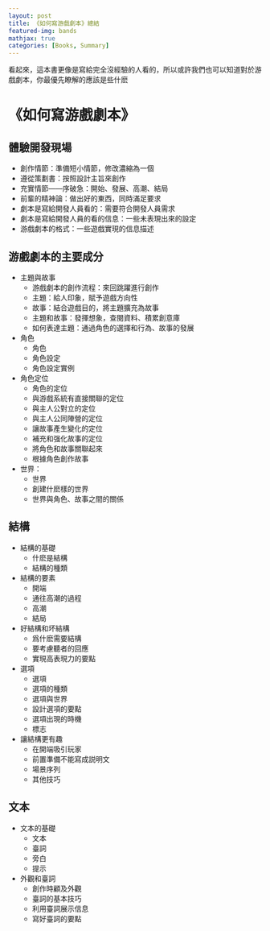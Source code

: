 ```yaml
---
layout: post
title: 《如何寫游戲劇本》總結
featured-img: bands
mathjax: true
categories: [Books, Summary]
---
```



看起來，這本書更像是寫給完全沒經驗的人看的，所以或許我們也可以知道對於游戲劇本，你最優先瞭解的應該是些什麽


# 《如何寫游戲劇本》


## 體驗開發現場

+ 創作情節：準備短小情節，修改濃縮為一個
+ 遵從策劃書：按照設計主旨來創作
+ 充實情節——序破急：開始、發展、高潮、結局
+ 前輩的精神論：做出好的東西，同時滿足要求
+ 劇本是寫給開發人員看的：需要符合開發人員需求
+ 劇本是寫給開發人員的看的信息：一些未表現出來的設定
+ 游戲劇本的格式：一些遊戲實現的信息描述


## 游戲劇本的主要成分

+ 主題與故事
  + 游戲劇本的創作流程：來回跳躍進行創作
  + 主題：給人印象，賦予遊戲方向性
  + 故事：結合遊戲目的，將主題擴充為故事
  + 主題和故事：發揮想象，查閱資料、積累創意庫
  + 如何表達主題：通過角色的選擇和行為、故事的發展
+ 角色
  + 角色
  + 角色設定
  + 角色設定實例
+ 角色定位
  + 角色的定位
  + 與游戲系統有直接關聯的定位
  + 與主人公對立的定位
  + 與主人公同陣營的定位
  + 讓故事產生變化的定位
  + 補充和强化故事的定位
  + 將角色和故事關聯起來
  + 根據角色創作故事
+ 世界：
  + 世界
  + 創建什麽樣的世界
  + 世界與角色、故事之間的關係

## 結構

+ 結構的基礎
  + 什麽是結構
  + 結構的種類
+ 結構的要素
  + 開端
  + 通往高潮的過程
  + 高潮
  + 結局
+ 好結構和坏結構
  + 爲什麽需要結構
  + 要考慮聽者的回應
  + 實現高表現力的要點
+ 選項
  + 選項
  + 選項的種類
  + 選項與世界
  + 設計選項的要點
  + 選項出現的時機
  + 標志
+ 讓結構更有趣
  + 在開端吸引玩家
  + 前置準備不能寫成説明文
  + 場景序列
  + 其他技巧

## 文本

+ 文本的基礎
  + 文本
  + 臺詞
  + 旁白
  + 提示
+ 外觀和臺詞
  + 創作時顧及外觀
  + 臺詞的基本技巧
  + 利用臺詞展示信息
  + 寫好臺詞的要點